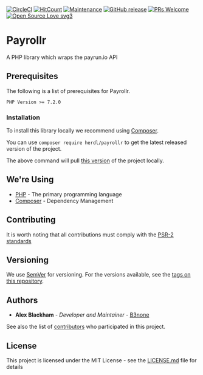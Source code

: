 [![CircleCI](https://circleci.com/gh/herdl/payrollr/tree/develop.svg?style=svg)](https://circleci.com/gh/herdl/payrollr/tree/develop)
[![HitCount](http://hits.dwyl.io/b3none/payrollr.svg)](http://hits.dwyl.io/herdl/payrollr)
[![Maintenance](https://img.shields.io/badge/Maintained%3F-yes-green.svg)](https://github.com/herdl/payrollr/graphs/commit-activity)
[![GitHub release](https://img.shields.io/github/release/b3none/payrollr.svg)](https://github.com/herdl/payrollr/releases/)
[![PRs Welcome](https://img.shields.io/badge/PRs-welcome-brightgreen.svg?style=flat-square)](http://makeapullrequest.com)
[![Open Source Love svg3](https://badges.frapsoft.com/os/v3/open-source.svg?v=103)](https://github.com/herdl)

# Payrollr
A PHP library which wraps the payrun.io API

## Prerequisites
The following is a list of prerequisites for Payrollr.
```
PHP Version >= 7.2.0
```

### Installation

To install this library locally we recommend using [Composer](https://getcomposer.org/).

You can use `composer require herdl/payrollr` to get the latest released version of the project. 

The above command will pull [this version](https://github.com/herdl/payrollr/releases/latest) of the project locally.

## We're Using
* [PHP](http://www.dropwizard.io/1.0.2/docs/) - The primary programming language
* [Composer](https://getcomposer.org/) - Dependency Management

## Contributing
It is worth noting that all contributions must comply with the [PSR-2 standards](https://github.com/php-fig/fig-standards/blob/master/accepted/PSR-2-coding-style-guide.md)

## Versioning
We use [SemVer](http://semver.org/) for versioning. For the versions available, see the [tags on this repository](https://github.com/herdl/payrollr/tags). 

## Authors
* **Alex Blackham** - *Developer and Maintainer* - [B3none](https://github.com/b3none)

See also the list of [contributors](https://github.com/herdl/payrollr/contributors) who participated in this project.

## License
This project is licensed under the MIT License - see the [LICENSE.md](LICENSE.md) file for details
